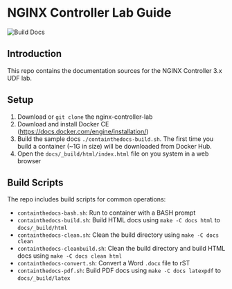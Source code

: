 NGINX Controller Lab Guide
==========================

![Build Docs](https://github.com/nginxinc/nginx-controller-lab/workflows/Build%20Docs/badge.svg)

Introduction
------------

This repo contains the documentation sources for the NGINX Controller 3.x UDF lab.

Setup
-----

1. Download or `git clone` the nginx-controller-lab
2. Download and install Docker CE (https://docs.docker.com/engine/installation/)
3. Build the sample docs `./containthedocs-build.sh`. The first time you build
   a container (~1G in size) will be downloaded from Docker Hub.
4. Open the `docs/_build/html/index.html` file on you system in a web browser


Build Scripts
-------------

The repo includes build scripts for common operations:

- `containthedocs-bash.sh`: Run to container with a BASH prompt
- `containthedocs-build.sh`: Build HTML docs using `make -C docs html` to
  `docs/_build/html`
- `containthedocs-clean.sh`: Clean the build directory using
  `make -C docs clean`
- `containthedocs-cleanbuild.sh`: Clean the build directory and build HTML
  docs using `make -C docs clean html`
- `containthedocs-convert.sh`: Convert a Word `.docx` file to rST
- `containthedocs-pdf.sh`: Build PDF docs using `make -C docs latexpdf` to
  `docs/_build/latex`
